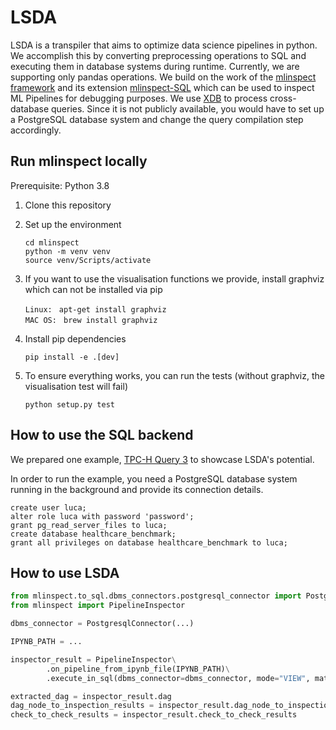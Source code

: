 LSDA
================================
LSDA is a transpiler that aims to optimize data science pipelines in python. We accomplish this by converting preprocessing operations to SQL and executing them in database systems during runtime. Currently, we are supporting only pandas operations.
We build on the work of the [mlinspect framework](https://github.com/stefan-grafberger/mlinspect) and its extension [mlinspect-SQL](https://gitlab.db.in.tum.de/ge69xap/mlinspect) which can be used to inspect ML Pipelines for debugging purposes. 
We use [XDB](https://ieeexplore.ieee.org/document/10184600) to process cross-database queries. Since it is not publicly available, you would have to set up a PostgreSQL database system and change the query compilation step accordingly.


## Run mlinspect locally

Prerequisite: Python 3.8

1. Clone this repository
2. Set up the environment

	`cd mlinspect` <br>
	`python -m venv venv` <br>
	`source venv/Scripts/activate` <br>

3. If you want to use the visualisation functions we provide, install graphviz which can not be installed via pip

    `Linux: ` `apt-get install graphviz` <br>
    `MAC OS: ` `brew install graphviz` <br>
	
4. Install pip dependencies 

    `pip install -e .[dev]` <br>

5. To ensure everything works, you can run the tests (without graphviz, the visualisation test will fail)

    `python setup.py test` <br>
    

## How to use the SQL backend
We prepared one example, [TPC-H Query 3](example_to_sql/MeinBeispielMitDerNeuenDB-Query3.ipynb) to showcase LSDA's potential.

In order to run the example, you need a PostgreSQL database system running in the background and provide its connection details.

	create user luca;
	alter role luca with password 'password';
	grant pg_read_server_files to luca;
	create database healthcare_benchmark;
	grant all privileges on database healthcare_benchmark to luca;


## How to use LSDA

```python
from mlinspect.to_sql.dbms_connectors.postgresql_connector import PostgresqlConnector
from mlinspect import PipelineInspector

dbms_connector = PostgresqlConnector(...)

IPYNB_PATH = ...

inspector_result = PipelineInspector\
        .on_pipeline_from_ipynb_file(IPYNB_PATH)\
        .execute_in_sql(dbms_connector=dbms_connector, mode="VIEW", materialize=True)

extracted_dag = inspector_result.dag
dag_node_to_inspection_results = inspector_result.dag_node_to_inspection_results
check_to_check_results = inspector_result.check_to_check_results
```
